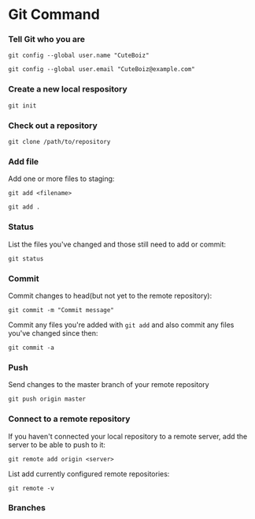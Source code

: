 # Git Command

### Tell Git who you are

`git config --global user.name "CuteBoiz"`

`git config --global user.email "CuteBoiz@example.com"`

### Create a new local respository

`git init`

### Check out a repository

`git clone /path/to/repository`

### Add file
Add one or more files to staging:

`git add <filename>`

`git add .`

### Status
List the files you've changed and those still need to add or commit:

`git status`

### Commit
Commit changes to head(but not yet to the remote repository):

`git commit -m "Commit message"`

Commit any files you're added with `git add` and also commit any files you've changed since then:

`git commit -a`


### Push
Send changes to the master branch of your remote repository

`git push origin master`

### Connect to a remote repository
If you haven't connected your local repository to a remote server, add the server to be able to push to it:

`git remote add origin <server>`

List add currently configured remote repositories:

`git remote -v`

### Branches


